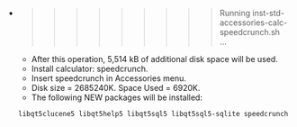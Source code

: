 * >>>>>>>>> Running inst-std-accessories-calc-speedcrunch.sh ...
  * After this operation, 5,514 kB of additional disk space will be used.
  * Install calculator: speedcrunch.
  * Insert speedcrunch in Accessories menu.
  * Disk size = 2685240K. Space Used = 6920K.
  * The following NEW packages will be installed:
  ```bash
  libqt5clucene5 libqt5help5 libqt5sql5 libqt5sql5-sqlite speedcrunch
  ```
